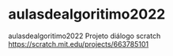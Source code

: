 # aulasdealgoritimo2022
aulasdealgoritimo2022
Projeto diálogo scratch
https://scratch.mit.edu/projects/663785101

